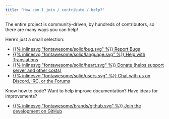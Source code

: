 ```yaml
---
title: "How can I join / contribute / help?"
---
```


The entire project is community-driven, by hundreds of contributors, so there are many ways you can help!

Here’s just a small selection:

- [{{% inlinesvg "fontawesome/solid/bug.svg" %}} Report Bugs](https://github.com/Warzone2100/warzone2100/issues/new/choose)
- [{{% inlinesvg "fontawesome/solid/language.svg" %}} Help with Translations](https://github.com/Warzone2100/warzone2100/blob/master/doc/Translations.md#translating-warzone-2100)
- [{{% inlinesvg "fontawesome/solid/heart.svg" %}} Donate (helps support server and other costs)](http://donations.wz2100.net)
- [{{% inlinesvg "fontawesome/solid/users.svg" %}} Chat with us on Discord, IRC, or the Forums](/webchat)

Know how to code? Want to help improve documentation? Have ideas for improvements?

- [{{% inlinesvg "fontawesome/brands/github.svg" %}} Join the development on GitHub](https://github.com/Warzone2100/warzone2100)
